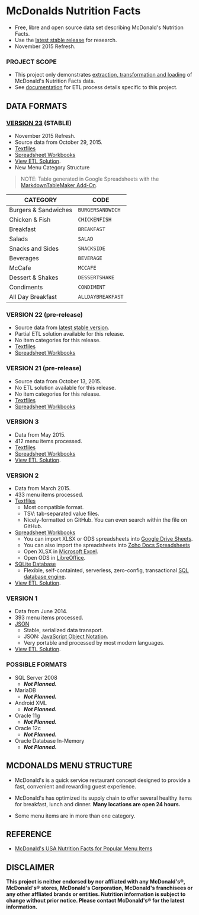 # McDonalds Nutrition Facts

  + Free, libre and open source data set describing McDonald's Nutrition Facts.
  + Use the [latest stable release][gh_stable] for research.
  + November 2015 Refresh.

### PROJECT SCOPE

+ This project only demonstrates [extraction, transformation and loading](http://en.wikipedia.org/wiki/Extract,_transform,_load) of McDonald's Nutrition Facts data.
+ See [documentation](https://github.com/pffy/data-mcdonalds/tree/master/docs) for ETL process details specific to this project.

## DATA FORMATS


### [VERSION 23][gh_stable] (STABLE)

  + November 2015 Refresh.
  + Source data from October 29, 2015.
  + [Textfiles](https://github.com/pffy/data-mcdonalds/tree/master/textfiles)
  + [Spreadsheet Workbooks](https://github.com/pffy/data-mcdonalds/tree/master/workbooks)
  + [View ETL Solution](https://github.com/pffy/data-mcdonalds/tree/master/docs).
  + New Menu Category Structure

> NOTE: Table generated in Google Spreadsheets with the [MarkdownTableMaker Add-On][markdownstore].

|  **CATEGORY** | **CODE** |
|  ------ | ------ |
|  Burgers & Sandwiches | `BURGERSANDWICH` |
|  Chicken & Fish | `CHICKENFISH` |
|  Breakfast | `BREAKFAST` |
|  Salads | `SALAD` |
|  Snacks and Sides | `SNACKSIDE` |
|  Beverages | `BEVERAGE` |
|  McCafe | `MCCAFE` |
|  Dessert & Shakes | `DESSERTSHAKE` |
|  Condiments | `CONDIMENT` |
|  All Day Breakfast | `ALLDAYBREAKFAST` |

### VERSION 22 (pre-release)

  + Source data from [latest stable version][gh_stable].
  + Partial ETL solution available for this release.
  + No item categories for this release.
  + [Textfiles](https://github.com/pffy/data-mcdonalds/tree/master/textfiles)
  + [Spreadsheet Workbooks](https://github.com/pffy/data-mcdonalds/tree/master/workbooks)


### VERSION 21 (pre-release)

  + Source data from October 13, 2015.
  + No ETL solution available for this release.
  + No item categories for this release.
  + [Textfiles](https://github.com/pffy/data-mcdonalds/tree/master/textfiles)
  + [Spreadsheet Workbooks](https://github.com/pffy/data-mcdonalds/tree/master/workbooks)


### VERSION 3

+ Data from May 2015.
+ 412 menu items processed.
+ [Textfiles](https://github.com/pffy/data-mcdonalds/tree/master/textfiles)
+ [Spreadsheet Workbooks](https://github.com/pffy/data-mcdonalds/tree/master/workbooks)
+ [View ETL Solution](https://github.com/pffy/data-mcdonalds/tree/master/docs).


### VERSION 2

+ Data from March 2015.
+ 433 menu items processed.
+ [Textfiles](https://github.com/pffy/data-mcdonalds/tree/master/textfiles)
  + Most compatible format.
  + TSV: tab-separated value files.
  + Nicely-formatted on GitHub. You can even search within the file on GitHub.
+ [Spreadsheet Workbooks](https://github.com/pffy/data-mcdonalds/tree/master/workbooks)
  + You can import XLSX or ODS spreadsheets into [Google Drive Sheets](http://www.google.com/sheets/about/index.html).
  + You can also import the spreadsheets into [Zoho Docs Spreadsheets](https://www.zoho.com/docs/online-spreadsheet.html)
  + Open XLSX in [Microsoft Excel](http://office.microsoft.com/en-us/excel/).
  + Open ODS in [LibreOffice](http://www.libreoffice.org/).
+ [SQLite Database](https://github.com/pffy/data-mcdonalds/tree/master/sql)
  + Flexible, self-containted, serverless, zero-config, transactional [SQL database engine](http://www.sqlite.org/).
+ [View ETL Solution](https://github.com/pffy/data-mcdonalds/tree/master/docs).


### VERSION 1

+ Data from June 2014.
+ 393 menu items processed.
+ [JSON](https://github.com/pffy/data-mcdonalds/tree/master/json)
  + Stable, serialized data transport.
  + JSON: [JavaScript Object Notation](http://www.json.org/).
  + Very portable and processed by most modern languages.
+ [View ETL Solution](https://github.com/pffy/data-mcdonalds/tree/master/docs).


### POSSIBLE FORMATS

+ SQL Server 2008
  + ***Not Planned.***
+ MariaDB
  + ***Not Planned.***
+ Android XML
  + ***Not Planned.***
+ Oracle 11g
  + ***Not Planned.***
+ Oracle 12c
  + ***Not Planned.***
+ Oracle Database In-Memory
  + ***Not Planned.***


## MCDONALDS MENU STRUCTURE

  + McDonald's is a quick service restaurant concept designed to provide a fast,
  convenient and rewarding guest experience.

  + McDonald's has optimized its supply chain to offer several healthy
  items for breakfast, lunch and dinner. **Many locations are open 24 hours.**

  + Some menu items are in more than one category.
  

## REFERENCE

+ [McDonald's USA Nutrition Facts for Popular Menu Items][web_mcdpdf]

## DISCLAIMER

**This project is neither endorsed by nor affliated with any McDonald's®,  McDonald's® stores, McDonald's Corporation, McDonald's franchisees or any other affliated brands or entities. Nutrition information is subject to change without prior notice. Please contact McDonald's® for the latest information.**

[gh_stable]: https://github.com/pffy/data-mcdonalds-nutrition-facts/releases/latest
[web_mcdpdf]: http://nutrition.mcdonalds.com/getnutrition/nutritionfacts.pdf
[markdownstore]: https://chrome.google.com/webstore/detail/markdowntablemaker/cofkbgfmijanlcdooemafafokhhaeold

